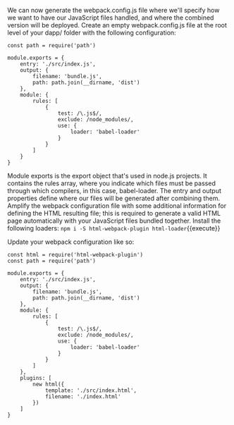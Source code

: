We can now generate the webpack.config.js file where we'll specify how we want to have our JavaScript files handled, and where the combined version will be deployed. Create an empty webpack.config.js file at the root level of your dapp/ folder with the following configuration:

```
const path = require('path')

module.exports = {
    entry: './src/index.js',
    output: {
        filename: 'bundle.js',
        path: path.join(__dirname, 'dist')
    },
    module: {
        rules: [
            {
                test: /\.js$/,
                exclude: /node_modules/,
                use: {
                    loader: 'babel-loader'
                }
            }
        ]
    }
}
```

Module exports is the export object that's used in node.js projects. It contains the rules array, where you indicate which files must be passed through which compilers, in this case, babel-loader. The entry and output properties define where our files will be generated after combining them. Amplify the webpack configuration file with some additional information for defining the HTML resulting file; this is required to generate a valid HTML page automatically with your JavaScript files bundled together. Install the following loaders:
`npm i -S html-webpack-plugin html-loader`{{execute}}

Update your webpack configuration like so:

```
const html = require('html-webpack-plugin')
const path = require('path')

module.exports = {
    entry: './src/index.js',
    output: {
        filename: 'bundle.js',
        path: path.join(__dirname, 'dist')
    },
    module: {
        rules: [
            {
                test: /\.js$/,
                exclude: /node_modules/,
                use: {
                    loader: 'babel-loader'
                }
            }
        ]
    },
    plugins: [
        new html({
            template: './src/index.html',
            filename: './index.html'
        })
    ]
}
```
